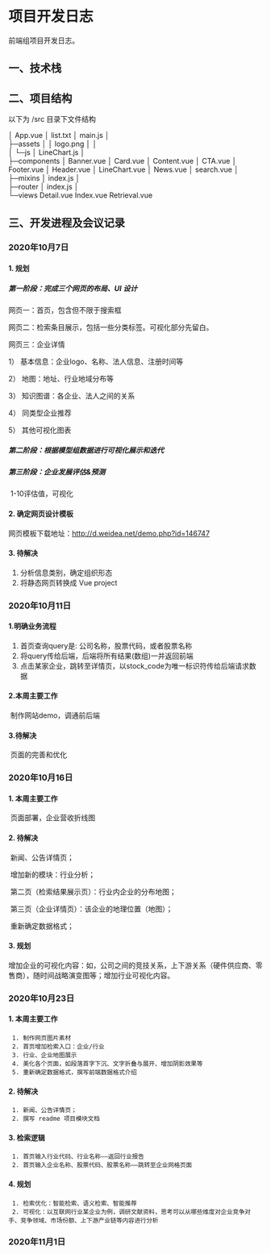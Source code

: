 # 项目开发日志

前端组项目开发日志。



## 一、技术栈



## 二、项目结构

以下为 /src 目录下文件结构

│  App.vue
│  list.txt
│  main.js
│  
├─assets
│  │  logo.png
│  │  
│  └─js
│          LineChart.js
│          
├─components
│      Banner.vue
│      Card.vue
│      Content.vue
│      CTA.vue
│      Footer.vue
│      Header.vue
│      LineChart.vue
│      News.vue
│      search.vue
│      
├─mixins
│      index.js
│      
├─router
│      index.js
│      
└─views
        Detail.vue
        Index.vue
        Retrieval.vue



## 三、开发进程及会议记录

### 2020年10月7日

#### 1. 规划

##### 第一阶段：完成三个网页的布局、UI 设计

网页一：首页，包含但不限于搜索框

网页二：检索条目展示，包括一些分类标签。可视化部分先留白。

网页三：企业详情

1） 基本信息：企业logo、名称、法人信息、注册时间等

2） 地图：地址、行业地域分布等

3） 知识图谱：各企业、法人之间的关系

4） 同类型企业推荐

5） 其他可视化图表

##### 第二阶段：根据模型组数据进行可视化展示和迭代

##### 第三阶段：企业发展评估&预测

​     1-10评估值，可视化



#### 2. 确定网页设计模板

网页模板下载地址：http://d.weidea.net/demo.php?id=146747



#### 3. 待解决

1. 分析信息类别，确定组织形态
2. 将静态网页转换成 Vue project



### 2020年10月11日

#### 1.明确业务流程

1. 首页查询query是: 公司名称，股票代码，或者股票名称
2. 将query传给后端，后端将所有结果(数组)一并返回前端
3. 点击某家企业，跳转至详情页，以stock_code为唯一标识符传给后端请求数据

#### 2.本周主要工作

​    制作网站demo，调通前后端

#### 3.待解决

​    页面的完善和优化



### 2020年10月16日

#### 1. 本周主要工作

​     页面部署，企业营收折线图

#### 2. 待解决

​     新闻、公告详情页；

​     增加新的模块：行业分析；

​     第二页（检索结果展示页）：行业内企业的分布地图；

​     第三页（企业详情页）：该企业的地理位置（地图）；

​     重新确定数据格式；

#### 3. 规划

​     增加企业的可视化内容：如，公司之间的竞技关系，上下游关系（硬件供应商、零售商），随时间战略演变图等；增加行业可视化内容。



### 2020年10月23日

#### 1. 本周主要工作

     1. 制作网页图片素材
     2. 首页增加检索入口：企业/行业
     3. 行业、企业地图展示
     4. 美化各个页面，如段落首字下沉、文字折叠与展开、增加阴影效果等
     5. 重新确定数据格式，撰写前端数据格式介绍

#### 2. 待解决

     1. 新闻、公告详情页；
     2. 撰写 readme 项目模块文档

#### 3. 检索逻辑

     1. 首页输入行业代码、行业名称——返回行业报告
     2. 首页输入企业名称、股票代码、股票名称——跳转至企业网格页面

#### 4. 规划

     1. 检索优化：智能检索、语义检索、智能推荐
     2. 可视化：以互联网行业某企业为例，调研文献资料，思考可以从哪些维度对企业竞争对手、竞争领域、市场份额、上下游产业链等内容进行分析



### 2020年11月1日











